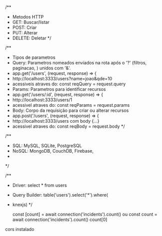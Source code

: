 /**
 * Metodos HTTP
 *  GET: Buscar/listar
 *  POST: Criar
 *  PUT: Alterar
 *  DELETE: Deletar
 */

 /**
  * Tipos de parametros
  * Query: Parametros nomeados enviados na rota após o '?' (filtros, paginacao, ) unidos com '&'. 
  *   app.get('/users', (request, response) => {
  *   http://localhost:3333/users?name=joao&qde=10
  *   acessiveis atraves do: const reqQuery = request.query
  * Params: Parametros para identificar recursos
  *   app.get('/users/:id', (request, response) => {
  *   http://localhost:3333/users/1
  *   acessivel atraves do: const reqParams = request.params
  * Body: Corpo da requisição para criar ou alterar recursos
  *   app.post('/users', (request, response) => {
  *   http://localhost:3333/users com body {...}
  *   acessivel atraves do: const reqBody = request.body
  */

/**
 * SQL: MySQL, SQLite, PostgreSQL
 * NoSQL: MongoDB, CouchDB, Firebase, 
 * 
 */

/**
 * Driver: select * from users
 * Query Builder: table('users').select('*').where(
 * knexjs)
 */

     const [count] = await connection('incidents').count()
ou
    const count = await connection('incidents').count()
count[0]

cors instalado